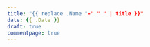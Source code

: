 ```yaml
---
title: "{{ replace .Name "-" " " | title }}"
date: {{ .Date }}
draft: true
commentpage: true
---
```


